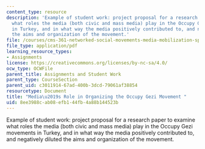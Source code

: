 ```yaml
---
content_type: resource
description: 'Example of student work: project proposal for a research paper to examine
  what roles the media (both civic and mass media) play in the Occupy Gezi movements
  in Turkey, and in what way the media positively contributed to, and negatively diluted
  the aims and organization of the movement.'
file: /courses/cms-361-networked-social-movements-media-mobilization-spring-2014/8ee3988cab08efb144fb4a88b144523b_MITCMS_361S14_OccupyGeziPr.pdf
file_type: application/pdf
learning_resource_types:
- Assignments
license: https://creativecommons.org/licenses/by-nc-sa/4.0/
ocw_type: OCWFile
parent_title: Assignments and Student Work
parent_type: CourseSection
parent_uid: c3011914-67ad-400b-3dcd-79061af38854
resourcetype: Document
title: "Media\u2019s Role in Organizing the Occupy Gezi Movement "
uid: 8ee3988c-ab08-efb1-44fb-4a88b144523b
---
```

Example of student work: project proposal for a research paper to examine what roles the media (both civic and mass media) play in the Occupy Gezi movements in Turkey, and in what way the media positively contributed to, and negatively diluted the aims and organization of the movement.